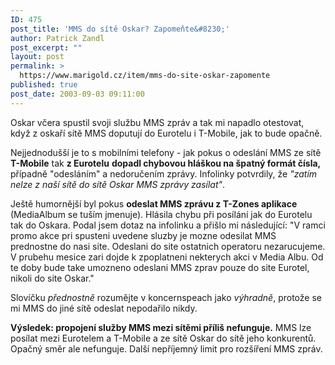 ```yaml
---
ID: 475
post_title: 'MMS do sítě Oskar? Zapomeňte&#8230;'
author: Patrick Zandl
post_excerpt: ""
layout: post
permalink: >
  https://www.marigold.cz/item/mms-do-site-oskar-zapomente
published: true
post_date: 2003-09-03 09:11:00
---
```

<P>Oskar včera spustil svoji službu MMS zpráv a tak mi napadlo otestovat, když z oskaří sítě MMS doputují do Eurotelu i T-Mobile, jak to bude opačně. </P>
<P>Nejjednodušší je to s mobilními telefony - jak pokus o odeslání MMS ze sítě <STRONG>T-Mobile</STRONG> tak <STRONG>z Eurotelu</STRONG> <STRONG>dopadl chybovou hláškou na špatný formát čísla,</STRONG> případně "odesláním" a nedoručením zprávy. Infolinky potvrdily, že <EM>"zatím nelze z naší sítě do sítě Oskar MMS zprávy zasílat"</EM>. </P>
<P>Ještě humornější byl pokus <STRONG>odeslat MMS zprávu z T-Zones aplikace</STRONG> (MediaAlbum se tuším jmenuje). Hlásila chybu při posílání jak do Eurotelu tak do Oskara. Podal jsem dotaz na infolinku a přišlo mi následující: "V ramci promo akce pri spusteni uvedene sluzby je mozne odesilat MMS prednostne do nasi site. Odeslani do site ostatnich operatoru nezarucujeme. V prubehu mesice zari dojde k zpoplatneni nekterych akci v Media Albu. Od te doby bude take umozneno odeslani MMS zprav pouze do site Eurotel, nikoli do site Oskar."</P>
<P>Slovíčku <EM>přednostně</EM> rozumějte v koncernspeach jako <EM>výhradně</EM>, protože se mi MMS do jiné sítě odeslat nepodařilo nikdy. </P>
<P><STRONG>Výsledek: propojení služby MMS mezi sítěmi příliš nefunguje.</STRONG> MMS lze posílat mezi Eurotelem a T-Mobile a ze sítě Oskar do sítě jeho konkurentů. Opačný směr ale nefunguje. Další nepříjemný limit pro rozšíření MMS zpráv. </P>